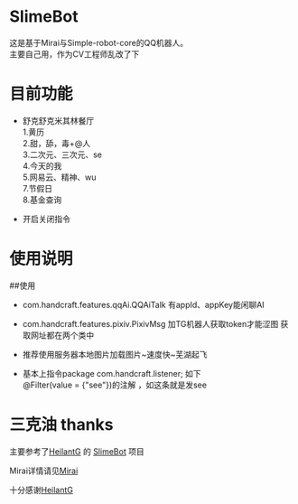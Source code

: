 # SlimeBot

这是基于Mirai与Simple-robot-core的QQ机器人。  
主要自己用，作为CV工程师乱改了下  

# 目前功能

- 舒克舒克米其林餐厅  
1.黄历  
2.甜，舔，毒+@人  
3.二次元、三次元、se  
4.今天的我  
5.网易云、精神、wu   
7.节假日  
8.基金查询  

- 开启关闭指令

# 使用说明

##使用 
-  com.handcraft.features.qqAi.QQAiTalk  有appId、appKey能闲聊AI
 - com.handcraft.features.pixiv.PixivMsg  加TG机器人获取token才能涩图        获取网址都在两个类中
 
 - 推荐使用服务器本地图片加载图片~速度快~芜湖起飞 
 
-  基本上指令package com.handcraft.listener;  如下  
@Filter(value = {"see"})的注解 ，如这条就是发see


# 三克油 thanks

主要参考了[HeilantG](https://github.com/HeilantG/) 的
[SlimeBot](https://github.com/HeilantG/SlimeBot/) 项目  

Mirai详情请见[Mirai](https://github.com/mamoe/mirai)

十分感谢[HeilantG](https://github.com/HeilantG/SlimeBot/) 
